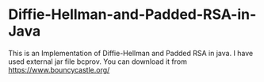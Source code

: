 # Diffie-Hellman-and-Padded-RSA-in-Java
This is an Implementation of Diffie-Hellman and Padded RSA in java. I have used external jar file bcprov. You can download it from https://www.bouncycastle.org/
